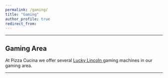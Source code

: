```yaml
---
permalink: /gaming/
title: "Gaming"
author_profile: true
redirect_from: 
---
```



---

## Gaming Area

At Pizza Cucina we offer several <a href="https://luckylincoln.com/"> Lucky Lincoln </a> gaming machines in our gaming area.

---
